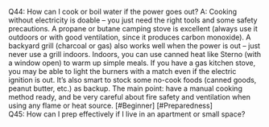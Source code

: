 Q44: How can I cook or boil water if the power goes out?
A: Cooking without electricity is doable – you just need the right tools and some safety precautions. A propane or butane camping stove is excellent (always use it outdoors or with good ventilation, since it produces carbon monoxide). A backyard grill (charcoal or gas) also works well when the power is out – just never use a grill indoors. Indoors, you can use canned heat like Sterno (with a window open) to warm up simple meals. If you have a gas kitchen stove, you may be able to light the burners with a match even if the electric ignition is out. It’s also smart to stock some no-cook foods (canned goods, peanut butter, etc.) as backup. The main point: have a manual cooking method ready, and be very careful about fire safety and ventilation when using any flame or heat source. [#Beginner] [#Preparedness]  
Q45: How can I prep effectively if I live in an apartment or small space?